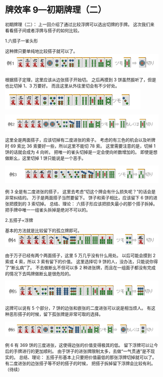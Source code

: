 # 牌效率 9—初期牌理（二）

初期牌理（二）：  上一回介绍了通过比较浮牌可以选出切牌的手牌。 这次我们来看看搭子间或者浮牌与搭子的如何比较。

 1.六搭子一雀头形

 这种牌只要单纯地比较搭子就可以了。
![image](./output/image_page57_13.png)

根据搭子定理，这里应该从边张搭子开始切。 之后再摸到 3 饼虽然振听了，但是也比切掉 1、3 万要好。 而且这里从外往里切会有不少好处。
![image](./output/image_page57_14.png)

![image](./output/image_page58_9.png)

这里全是两面搭子，应该切掉有二度进张的索子。 考虑的有三色的机会以及听牌时 69 索比 36 索要好一些，所以这里不能切 78 索。 这里需要注意的是，切掉 1 饼的话就会成为 4 向听。 把唯一的雀头切掉是一定会使向听数增加的。 即使是想做断幺，这里切掉 1 饼只能说是一个恶手。

![image](./output/image_page58_10.png)

例 3 全是有二度进张的搭子， 这里去考虑“切这个牌会有什么损失呢？”的话会是非常纠结的。 万子是两面搭子当然要留下。 饼子和索子相比，应该留下 6 饼的进张把摸到的 3 索切掉。  总结、理论： 六搭子形应该把损失最小的那个搭子拆掉。 把手牌中唯一一组雀头拆掉是绝对不可以的。

 2.五搭子+浮牌

 基本的方法就是比较留下的孤立牌即可。
![image](./output/image_page58_11.png)

由于万子已经有两个两面搭子，这里 5 万几乎没有什么用处。 以后可能会摸到 2 索或 4 索，所以 3 索有留下的价值。 这里选择切 9 饼的人，没办法，只能说你得了“断幺病”了。 不去做断幺不但可以多 2 种进张牌，而且在一组面子都没有完成的情况下去鸣牌做断幺是很危险的。

![image](./output/image_page58_12.png)

这牌可以说有 5 个部分，7 饼的边张和嵌张的二度进张可以说是相当烦人。 有这种恶形搭子的时候，留下孤张牌是非常可取的选择。

![image](./output/image_page59_10.png)

例 6 有 369 饼的三度进张，这使得边张的价值变得极其的低。 留下浮牌可以让今后的手牌进行的更加顺利。 由于饼子的进张牌限制太多，去做“一气贯通”是不现实的。  总结、理论： 五搭子形基本上只要把价值最低的那张浮牌切掉就可以了。 有二度进张的边张搭子等不好的搭子的时候， 把搭子拆掉留下浮牌会比较有利。   （待续）